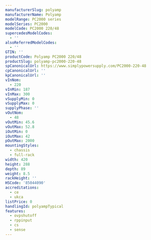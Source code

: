```yaml
---
manufacturerSlug: polyamp
manufacturerName: Polyamp
modelRange: PC2000 series
modelSeries: PC2000
modelCode: PC2000 220/48
supercedesModelCodes:
  - ''
alsoReferredModelCodes:
  - ''
GTIN: ''
productCode: Polyamp PC2000 220/48
productSlug: polyamp-pc2000-220-48
spCanonicalUrl: https://www.simplypowersupply.com/PC2000-220-48
cpCanonicalUrl: ''
kpCanonicalUrl: ''
vInNom:
  - 220
vInMin: 187
vInMax: 300
vSupplyMin: 0
vSupplyMax: 0
supplyPhase: ''
vOutNom:
  - 48
vOutMin: 45.6
vOutMax: 52.8
iOutMin: 0
iOutMax: 42
pOutMax: 2000
mountingStyles:
  - chassis
  - full-rack
width: 420
height: 288
depth: 89
weight: 8.5
rackHeight: ''
HSCode: '85044090'
accreditations:
  - ce
  - ukca
listPrice: 0
handlingId: polyampTypical
features:
  - ovpshutoff
  - rppinput
  - cs
  - sense
---
```

